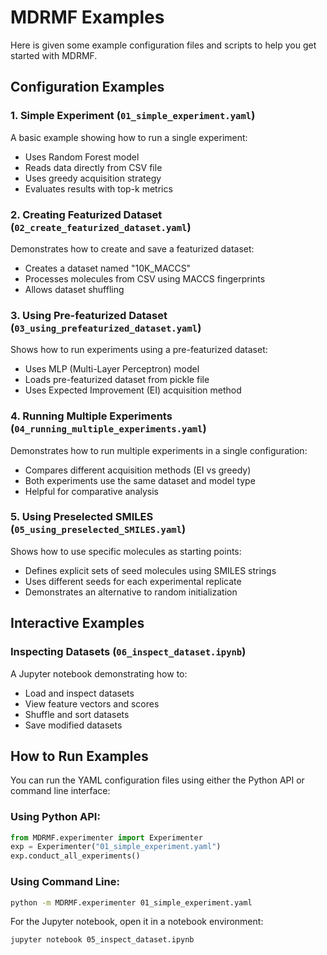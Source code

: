 # MDRMF Examples

Here is given some example configuration files and scripts to help you get started with MDRMF.

## Configuration Examples

### 1. Simple Experiment (`01_simple_experiment.yaml`)
A basic example showing how to run a single experiment:
- Uses Random Forest model
- Reads data directly from CSV file
- Uses greedy acquisition strategy
- Evaluates results with top-k metrics

### 2. Creating Featurized Dataset (`02_create_featurized_dataset.yaml`) 
Demonstrates how to create and save a featurized dataset:
- Creates a dataset named "10K_MACCS"
- Processes molecules from CSV using MACCS fingerprints
- Allows dataset shuffling

### 3. Using Pre-featurized Dataset (`03_using_prefeaturized_dataset.yaml`)
Shows how to run experiments using a pre-featurized dataset:
- Uses MLP (Multi-Layer Perceptron) model
- Loads pre-featurized dataset from pickle file
- Uses Expected Improvement (EI) acquisition method

### 4. Running Multiple Experiments (`04_running_multiple_experiments.yaml`)
Demonstrates how to run multiple experiments in a single configuration:
- Compares different acquisition methods (EI vs greedy)
- Both experiments use the same dataset and model type
- Helpful for comparative analysis

### 5. Using Preselected SMILES (`05_using_preselected_SMILES.yaml`)
Shows how to use specific molecules as starting points:
- Defines explicit sets of seed molecules using SMILES strings
- Uses different seeds for each experimental replicate
- Demonstrates an alternative to random initialization

## Interactive Examples

### Inspecting Datasets (`06_inspect_dataset.ipynb`)
A Jupyter notebook demonstrating how to:
- Load and inspect datasets
- View feature vectors and scores
- Shuffle and sort datasets
- Save modified datasets

## How to Run Examples

You can run the YAML configuration files using either the Python API or command line interface:

### Using Python API:
```python
from MDRMF.experimenter import Experimenter
exp = Experimenter("01_simple_experiment.yaml")
exp.conduct_all_experiments()
```

### Using Command Line:
```bash
python -m MDRMF.experimenter 01_simple_experiment.yaml
```

For the Jupyter notebook, open it in a notebook environment:
```bash
jupyter notebook 05_inspect_dataset.ipynb
```

